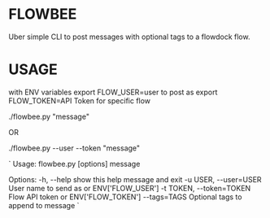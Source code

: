 FLOWBEE
=======

Uber simple CLI to post messages with optional tags to a flowdock flow.

USAGE
=======

with ENV variables
export FLOW_USER=user to post as
export FLOW_TOKEN=API Token for specific flow

./flowbee.py "message"

OR

./flowbee.py --user <user> --token <apitoken> "message"

`
Usage: flowbee.py [options] message

Options:
  -h, --help            show this help message and exit
  -u USER, --user=USER  User name to send as or ENV['FLOW_USER']
  -t TOKEN, --token=TOKEN
                        Flow API token or ENV['FLOW_TOKEN']
  --tags=TAGS           Optional tags to append to message
`
